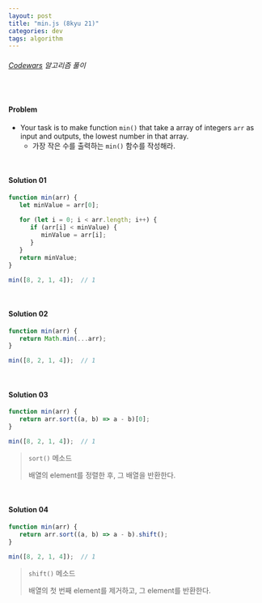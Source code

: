 ```yaml
---
layout: post
title: "min.js (8kyu 21)"
categories: dev
tags: algorithm
---
```


###### [Codewars](https://www.codewars.com) 알고리즘 풀이

<br>

#### Problem

- Your task is to make function `min()` that take a array of integers `arr` as input and outputs, the lowest number in that array.
  - 가장 작은 수를 출력하는 `min()` 함수를 작성해라.

<br>

#### Solution 01

```js
function min(arr) {
   let minValue = arr[0];
   
   for (let i = 0; i < arr.length; i++) {
      if (arr[i] < minValue) {
         minValue = arr[i];
      }
   }
   return minValue;
}

min([8, 2, 1, 4]);	// 1
```

<br>

#### Solution 02

```js
function min(arr) {
   return Math.min(...arr);
}

min([8, 2, 1, 4]);	// 1
```

<br>

#### Solution 03

```js
function min(arr) {
   return arr.sort((a, b) => a - b)[0];
}

min([8, 2, 1, 4]);	// 1
```

> `sort()` 메소드
>
> 배열의 element를 정렬한 후, 그 배열을 반환한다.

<br>

#### Solution 04

```js
function min(arr) {
   return arr.sort((a, b) => a - b).shift();
}

min([8, 2, 1, 4]);	// 1
```

> `shift()` 메소드
>
> 배열의 첫 번째 element를 제거하고, 그 element를 반환한다.

<br>
